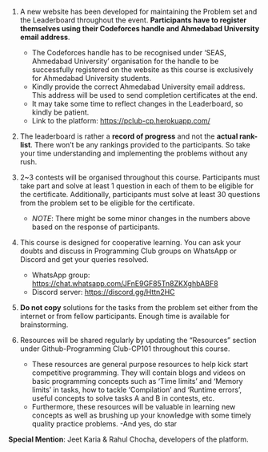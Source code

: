 1. A new website has been developed for maintaining the Problem set and the Leaderboard throughout the event. **Participants have to register themselves using their Codeforces handle and Ahmedabad University email address**.
    
   - The Codeforces handle has to be recognised under ‘SEAS, Ahmedabad University’ organisation for the handle to be successfully registered on the website as this course is exclusively for Ahmedabad University students.
   - Kindly provide the correct Ahmedabad University email address. This address will be used to send completion certificates at the end.
   - It may take some time to reflect changes in the Leaderboard, so kindly be patient. 
   - Link to the platform: https://pclub-cp.herokuapp.com/
    
    
2. The leaderboard is rather a **record of progress** and not the **actual rank-list**. There won’t be any rankings provided to the participants. So take your time understanding and implementing the problems without any rush.

3. 2~3 contests will be organised throughout this course. Participants must take part and solve at least 1 question in each of them to be eligible for the certificate. Additionally, participants must solve at least 30 questions from the problem set to be eligible for the certificate.
    
   - *NOTE*: There might be some minor changes in the numbers above based on the response of participants.

4. This course is designed for cooperative learning. You can ask your doubts and discuss in Programming Club groups on WhatsApp or Discord and get your queries resolved.
   - WhatsApp group: https://chat.whatsapp.com/JFnE9GF85Tn8ZKXghbABF8
   - Discord server: https://discord.gg/Httn2HC 
    
5. **Do not copy** solutions for the tasks from the problem set either from the internet or from fellow participants. Enough time is available for brainstorming.
6. Resources will be shared regularly by updating the “Resources” section under Github-Programming Club-CP101  throughout this course. 
    - These resources are general purpose resources to help kick start competitive programming. They will contain blogs and videos on basic programming concepts such as ‘Time limits’ and ‘Memory limits’ in tasks, how to tackle ‘Compilation’ and ‘Runtime errors’,  useful concepts to solve tasks A and B in contests, etc.
    - Furthermore, these resources will be valuable in learning new concepts as well as brushing up your knowledge with some timely quality practice problems.
    -And yes, do star 

**Special Mention**: Jeet Karia & Rahul Chocha, developers of the platform.
